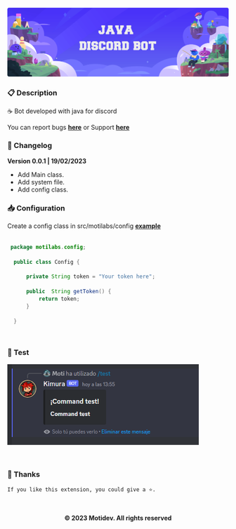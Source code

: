 
<p align="center">
<img  src="https://github.com/motidev/Java-Discord-Bot/blob/main/public/banner.png">
</p>


### 📋 Description
☕ Bot developed with java for discord

You can report bugs [**here**](https://github.com/motidev/Java-Discord-Bot/issues) or Support [**here**](https://discord.gg/MkTvbu9gva)
&nbsp;

### 📝 Changelog
**Version 0.0.1 | 19/02/2023**
   - Add Main class.
   - Add system file.
   - Add config class.
&nbsp;
### 📥 Configuration  
 
  Create a config class in src/motilabs/config [**example**](https://github.com/motidev/Java-Discord-Bot/blob/main/src/motilabs/config/ConfigExample.java) 

  ```java

   package motilabs.config;

    public class Config {
        
        private String token = "Your token here";
        
        public  String getToken() {
            return token;
        }

    }


   ```
&nbsp;

### 🔋 Test
<p align="left">
<img  src="https://github.com/motidev/Java-Discord-Bot/blob/main/public/command.png">
</p>
&nbsp;

 ### 🤟 Thanks
    If you like this extension, you could give a ⭐.
&nbsp;
<p align="center"><b>© 2023 Motidev. All rights reserved</b></p>
